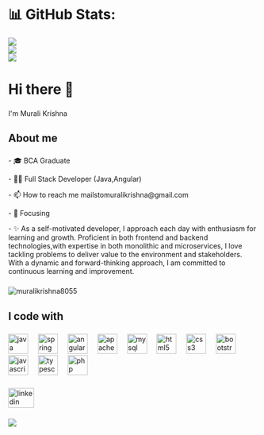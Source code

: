 # 📊 GitHub Stats:
![](https://github-readme-stats.vercel.app/api?username=muralikrishna8055&theme=merko&hide_border=true&include_all_commits=true&count_private=true)<br/>
![](https://github-readme-streak-stats.herokuapp.com/?user=muralikrishna8055&theme=merko&hide_border=true)<br/>
![](https://github-readme-stats.vercel.app/api/top-langs/?username=muralikrishna8055&theme=merko&hide_border=true&include_all_commits=true&count_private=true&layout=compact)




<h1 align="left">Hi there <coders/>👋</h1>

###

<p align="left"> I'm Murali Krishna  </p>

###

<h2 align="left">About me</h2>

###
<p align="left">- 🎓 BCA Graduate</p>
<p align="left">- 👨‍💻 Full Stack Developer (Java,Angular)</p>
<p align="left">- 📫 How to reach me mailstomuralikrishna@gmail.com</p>
<p align="left">- 🎯 Focusing</p>
<p align="left">- ✨ As a self-motivated developer, I approach each day with enthusiasm for learning and growth. Proficient in both frontend and backend technologies,with expertise in both monolithic and microservices, I love tackling  problems to deliver value to the environment and stakeholders.  With a dynamic and forward-thinking approach, I am committed to continuous learning and improvement.</p>

###
<p align="left"> <img src="https://komarev.com/ghpvc/?username=muralikrishna8055&label=Profile%20views&color=0e75b6&style=flat" alt="muralikrishna8055" /> </p>
<h2 align="left">I code with</h2>

###

<div align="left">
  <img src="https://cdn.jsdelivr.net/gh/devicons/devicon/icons/java/java-original.svg" height="40" alt="java logo"  />
  <img width="12" />
  <img src="https://cdn.jsdelivr.net/gh/devicons/devicon/icons/spring/spring-original.svg" height="40" alt="spring logo"  />
  <img width="12" />
  <img src="https://cdn.jsdelivr.net/gh/devicons/devicon/icons/angularjs/angularjs-original.svg" height="40" alt="angularjs logo"  />
  <img width="12" />
  <img src="https://cdn.jsdelivr.net/gh/devicons/devicon/icons/apachekafka/apachekafka-original.svg" height="40" alt="apachekafka logo"  />
  <img width="12" />
  <img src="https://cdn.jsdelivr.net/gh/devicons/devicon/icons/mysql/mysql-original.svg" height="40" alt="mysql logo"  />
  <img width="12" />
  <img src="https://cdn.jsdelivr.net/gh/devicons/devicon/icons/html5/html5-original.svg" height="40" alt="html5 logo"  />
  <img width="12" />
  <img src="https://cdn.jsdelivr.net/gh/devicons/devicon/icons/css3/css3-original.svg" height="40" alt="css3 logo"  />
  <img width="12" />
  <img src="https://cdn.jsdelivr.net/gh/devicons/devicon/icons/bootstrap/bootstrap-original.svg" height="40" alt="bootstrap logo"  />
  <img width="12" />
  <img src="https://cdn.jsdelivr.net/gh/devicons/devicon/icons/javascript/javascript-original.svg" height="40" alt="javascript logo"  />
  <img width="12" />
  <img src="https://cdn.jsdelivr.net/gh/devicons/devicon/icons/typescript/typescript-original.svg" height="40" alt="typescript logo"  />
  <img width="12" />
  <img src="https://cdn.jsdelivr.net/gh/devicons/devicon/icons/php/php-original.svg" height="40" alt="php logo"  />
</div>

###

<div align="left">
  <a href="https://www.linkedin.com/in/murali-krishna-linked-in" target="_blank">
    <img src="https://raw.githubusercontent.com/maurodesouza/profile-readme-generator/master/src/assets/icons/social/linkedin/default.svg" width="52" height="40" alt="linkedin logo"  />
  </a>
</div>

###
![](https://quotes-github-readme.vercel.app/api?type=vetical&theme=dark)





